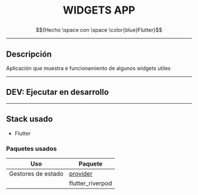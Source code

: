 # <p align="center">WIDGETS APP</p>
$${Hecho \space con \space \color{blue}Flutter}$$	




******************************************************************************************
## Descripción
Aplicación que muestra e funcionamiento de algunos widgets utiles

***
## DEV: Ejecutar en desarrollo


******************************************************************************************
## Stack usado
* Flutter

### Paquetes usados
| Uso                  | Paquete
|----------------------|-----------------------------------
| Gestores de estado   | [provider](https://pub.dev/packages/provider)        
|                      | flutter_riverpod           





<style>
r  { color: Red }
lr { color: #FF474C }
g  { color: Green }
lg { color: #90EE90 }
b  { color: Blue }
lb { color: #ADD8E6 }
o  { color: Orange }
lo { color:rgb(242, 207, 157) }
pu { color: Purple }
bn { color: Brown }
<span><hr style="background-color: rgb(126, 167, 255);"/></span>
</style>
